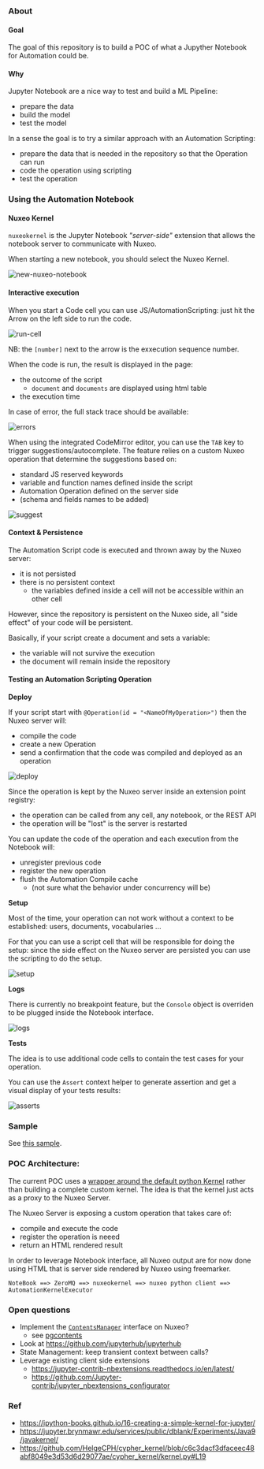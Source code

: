 ### About

#### Goal

The goal of this repository is to build a POC of what a Jupyther Notebook for Automation could be.

#### Why

Jupyter Notebook are a nice way to test and build a ML Pipeline:

 - prepare the data
 - build the model
 - test the model

In a sense the goal is to try a similar approach with an Automation Scripting:

 - prepare the data that is needed in the repository so that the Operation can run
 - code the operation using scripting
 - test the operation

### Using the Automation Notebook

#### Nuxeo Kernel

`nuxeokernel` is the Jupyter Notebook *"server-side"* extension that allows the notebook server to communicate with Nuxeo.

When starting a new notebook, you should select the Nuxeo Kernel.

![new-nuxeo-notebook](imgs/new-nxnb.png)

#### Interactive execution

When you start a Code cell you can use JS/AutomationScripting: just hit the Arrow on the left side to run the code.

![run-cell](imgs/run.png)

NB: the `[number]` next to the arrow is the exxecution sequence number.

When the code is run, the result is displayed in the page:

 - the outcome of the script
 	- `document` and `documents` are displayed using html table
 - the execution time

In case of error, the full stack trace should be available:

![errors](imgs/error.png)

When using the integrated CodeMirror editor, you can use the `TAB` key to trigger suggestions/autocomplete.
The feature relies on a custom Nuxeo operation that determine the suggestions based on:

 - standard JS reserved keywords
 - variable and function names defined inside the script
 - Automation Operation defined on the server side
 - (schema and fields names to be added)

![suggest](imgs/suggest.png)

#### Context & Persistence

The Automation Script code is executed and thrown away by the Nuxeo server:

 - it is not persisted
 - there is no persistent context 
 	- the variables defined inside a cell will not be accessible within an other cell

However, since the repository is persistent on the Nuxeo side, all "side effect" of your code will be persistent.

Basically, if your script create a document and sets a variable:
 - the variable will not survive the execution
 - the document will remain inside the repository

#### Testing an Automation Scripting Operation

**Deploy**

If your script start with `@Operation(id = "<NameOfMyOperation>")` then the Nuxeo server will:

 - compile the code
 - create a new Operation 
 - send a confirmation that the code was compiled and deployed as an operation

![deploy](imgs/deploy.png)

Since the operation is kept by the Nuxeo server inside an extension point registry:

 - the operation can be called from any cell, any notebook, or the REST API
 - the operation will be "lost" is the server is restarted

You can update the code of the operation and each execution from the Notebook will:

 - unregister previous code
 - register the new operation
 - flush the Automation Compile cache 
 	- (not sure what the behavior under concurrency will be)

**Setup**

Most of the time, your operation can not work without a context to be established: users, documents, vocabularies ...

For that you can use a script cell that will be responsible for doing the setup: since the side effect on the Nuxeo server are persisted you can use the scripting to do the setup.

![setup](imgs/setup.png)

**Logs**

There is currently no breakpoint feature, but the `Console` object is overriden to be plugged inside the Notebook interface.

![logs](imgs/log.png)

**Tests**

The idea is to use additional code cells to contain the test cases for your operation.

You can use the `Assert` context helper to generate assertion and get a visual display of your tests results:

![asserts](imgs/asserts.png)

### Sample

See [this sample](samples/TestingAutomation.ipynb).

### POC Architecture:

The current POC uses a [wrapper around the default python Kernel](https://jupyter-client.readthedocs.io/en/stable/wrapperkernels.html) rather than building a complete custom kernel.
The idea is that the kernel just acts as a proxy to the Nuxeo Server.

The Nuxeo Server is exposing a custom operation that takes care of:

 - compile and execute the code
 - register the operation is neeed
 - return an HTML rendered result

In order to leverage Notebook interface, all Nuxeo output are for now done using HTML that is server side rendered by Nuxeo using freemarker.

    NoteBook ==> ZeroMQ ==> nuxeokernel ==> nuxeo python client ==> AutomationKernelExecutor

### Open questions

 - Implement the [`ContentsManager`](https://github.com/jupyter/notebook/blob/master/notebook/services/contents/manager.py) interface on Nuxeo?
    - see [pgcontents](https://github.com/quantopian/pgcontents) 
 - Look at https://github.com/jupyterhub/jupyterhub
 - State Management: keep transient context between calls?
 - Leverage existing client side extensions
 	- https://jupyter-contrib-nbextensions.readthedocs.io/en/latest/
    - https://github.com/Jupyter-contrib/jupyter_nbextensions_configurator

### Ref

 - https://ipython-books.github.io/16-creating-a-simple-kernel-for-jupyter/
 - https://jupyter.brynmawr.edu/services/public/dblank/Experiments/Java9/javakernel/
 - https://github.com/HelgeCPH/cypher_kernel/blob/c6c3dacf3dfaceec48abf8049e3d53d6d29077ae/cypher_kernel/kernel.py#L19



